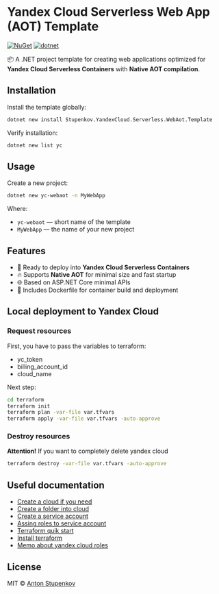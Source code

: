 # Yandex Cloud Serverless Web App (AOT) Template

[![NuGet](https://img.shields.io/nuget/v/Stupenkov.YandexCloud.Serverless.WebAot.Template.svg)](https://www.nuget.org/packages/Stupenkov.YandexCloud.Serverless.WebAot.Template)
[![dotnet](https://img.shields.io/badge/dotnet-blue)](https://dotnet.microsoft.com/)

📦 A .NET project template for creating web applications
optimized for **Yandex Cloud Serverless Containers** with **Native AOT compilation**.

## Installation

Install the template globally:

```sh
dotnet new install Stupenkov.YandexCloud.Serverless.WebAot.Template
````

Verify installation:

```sh
dotnet new list yc
```

## Usage

Create a new project:

```sh
dotnet new yc-webaot -n MyWebApp
```

Where:

* `yc-webaot` — short name of the template
* `MyWebApp` — the name of your new project

## Features

* 🚀 Ready to deploy into **Yandex Cloud Serverless Containers**
* 🔥 Supports **Native AOT** for minimal size and fast startup
* 🌐 Based on ASP.NET Core minimal APIs
* 🐳 Includes Dockerfile for container build and deployment

## Local deployment to Yandex Cloud

### Request resources

First, you have to pass the variables to terraform:

* yc_token
* billing_account_id
* cloud_name

Next step:

```bash
cd terraform
terraform init
terraform plan -var-file var.tfvars
terraform apply -var-file var.tfvars -auto-approve
```

### Destroy resources

**Attention!** If you want to completely delete yandex cloud

```bash
terraform destroy -var-file var.tfvars -auto-approve
```

## Useful documentation

* [Create a cloud if you need](https://yandex.cloud/ru/docs/resource-manager/operations/cloud/create)
* [Create a folder into cloud](https://yandex.cloud/ru/docs/resource-manager/operations/folder/create)
* [Create a service account](https://yandex.cloud/ru/docs/iam/operations/sa/create)  
* [Assing roles to service account](https://yandex.cloud/ru/docs/iam/operations/sa/assign-role-for-sa)
* [Terraform quik start](https://yandex.cloud/ru/docs/tutorials/infrastructure-management/terraform-quickstart)
* [Install terraform](https://developer.hashicorp.com/terraform/tutorials/aws-get-started/install-cli)
* [Memo about yandex cloud roles](https://yandex.cloud/ru/docs/iam/roles-reference)

## License

MIT © [Anton Stupenkov](https://github.com/stupenkov)
